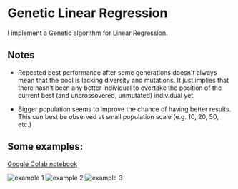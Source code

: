 # Genetic Linear Regression
I implement a Genetic algorithm for Linear Regression.

## Notes

*  Repeated best performance after some generations doesn't always mean that the pool is lacking diversity and mutations. It just implies that there hasn't been any better individual to overtake the position of the current best (and uncrossovered, unmutated) individual yet.

*  Bigger population seems to improve the chance of having better results. This can best be observed at small population scale (e.g. 10, 20, 50, etc.)

## Some examples:

[Google Colab notebook]

![example 1][genetic_1]
![example 2][genetic_2]
![example 3][genetic_3]

[Google Colab notebook]: https://colab.research.google.com/drive/13FsDH_H3gL61crzzzssWE9admT-HDqR3
[genetic_1]: https://github.com/MinNq/CFS/blob/master/Genetic%20Linear%20Regression/genetic_1.png
[genetic_2]: https://github.com/MinNq/CFS/blob/master/Genetic%20Linear%20Regression/genetic_2.png
[genetic_3]: https://github.com/MinNq/CFS/blob/master/Genetic%20Linear%20Regression/genetic_3.png
